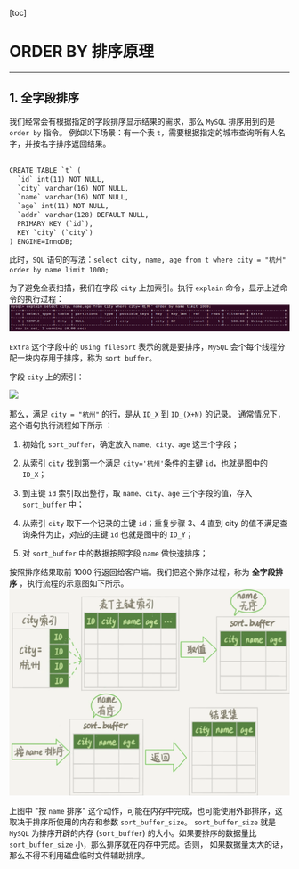 [toc]

# ORDER BY 排序原理

-------------------

## 1. 全字段排序

我们经常会有根据指定的字段排序显示结果的需求，那么 `MySQL` 排序用到的是 `order by` 指令。
例如以下场景：有一个表 `t`，需要根据指定的城市查询所有人名字，并按名字排序返回结果。

```mysql

CREATE TABLE `t` (
  `id` int(11) NOT NULL,
  `city` varchar(16) NOT NULL,
  `name` varchar(16) NOT NULL,
  `age` int(11) NOT NULL,
  `addr` varchar(128) DEFAULT NULL,
  PRIMARY KEY (`id`),
  KEY `city` (`city`)
) ENGINE=InnoDB;
```

 此时，`SQL` 语句的写法：`select city, name, age from t where city = "杭州" order by name limit 1000;`  

为了避免全表扫描，我们在字段 `city` 上加索引。执行 `explain` 命令，显示上述命令的执行过程：
![](.\pictures\order_by.png)

`Extra` 这个字段中的 `Using filesort` 表示的就是要排序，`MySQL` 会个每个线程分配一块内存用于排序，称为 `sort buffer`。

字段 `city` 上的索引：

![](E:\CS_NOTE_SELF\CS_NOTE\SQL\pictures\city_index.png)

那么，满足 `city = "杭州"` 的行，是从 `ID_X` 到 `ID_(X+N)` 的记录。
通常情况下，这个语句执行流程如下所示 ：

1.  初始化 `sort_buffer`，确定放入 `name、city、age` 这三个字段；

2.  从索引 `city` 找到第一个满足 `city='杭州'`条件的主键 `id`，也就是图中的 `ID_X`；

3.  到主键 `id` 索引取出整行，取 `name、city、age` 三个字段的值，存入 `sort_buffer` 中；

4.  从索引 `city` 取下一个记录的主键 `id`；重复步骤 3、4 直到 city 的值不满足查询条件为止，对应的主键 `id` 也就是图中的 `ID_Y`；

5.  对 `sort_buffer` 中的数据按照字段 `name` 做快速排序；

按照排序结果取前 1000 行返回给客户端。我们把这个排序过程，称为 **全字段排序** ，执行流程的示意图如下所示。
![](.\pictures\order_by1.png)

上图中 "按 `name` 排序" 这个动作，可能在内存中完成，也可能使用外部排序，这取决于排序所使用的内存和参数 `sort_buffer_size`。
`sort_buffer_size` 就是 `MySQL` 为排序开辟的内存 (`sort_buffer`) 的大小。如果要排序的数据量比 `sort_buffer_size` 小，那么排序就在内存中完成。否则， 如果数据量太大的话，那么不得不利用磁盘临时文件辅助排序。

